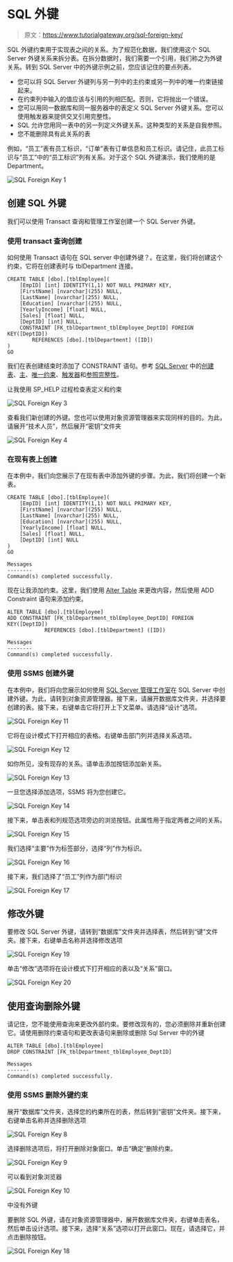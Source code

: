 # SQL 外键

> 原文：<https://www.tutorialgateway.org/sql-foreign-key/>

SQL 外键约束用于实现表之间的关系。为了规范化数据，我们使用这个 SQL Server 外键关系来拆分表。在拆分数据时，我们需要一个引用，我们称之为外键关系。转到 SQL Server 中的外键示例之前，您应该记住的要点列表。

*   您可以将 SQL Server 外键列与另一列中的主约束或另一列中的唯一约束链接起来。
*   在约束列中输入的值应该与引用的列相匹配。否则，它将抛出一个错误。
*   您可以用同一数据库和同一服务器中的表定义 SQL Server 外键关系。您可以使用触发器来提供交叉引用完整性。
*   SQL 允许您用同一表中的另一列定义外键关系。这种类型的关系是自我参照。
*   您不能删除具有此关系的表

例如，“员工”表有员工标识，“订单”表有订单信息和员工标识。请记住，此员工标识与“员工”中的“员工标识”列有关系。对于这个 SQL 外键演示，我们使用的是 Department。

![SQL Foreign Key 1](img/08c520849fa63a310e72eb81e16b350e.png)

## 创建 SQL 外键

我们可以使用 Transact 查询和管理工作室创建一个 SQL Server 外键。

### 使用 transact 查询创建

如何使用 Transact 语句在 SQL server 中创建外键？。在这里，我们将创建这个约束，它将在创建表时与 tblDepartment 连接。

```
CREATE TABLE [dbo].[tblEmployee](
	[EmpID] [int] IDENTITY(1,1) NOT NULL PRIMARY KEY,
	[FirstName] [nvarchar](255) NULL,
	[LastName] [nvarchar](255) NULL,
	[Education] [nvarchar](255) NULL,
	[YearlyIncome] [float] NULL,
	[Sales] [float] NULL,
	[DeptID] [int] NULL,
	CONSTRAINT [FK_tblDepartment_tblEmployee_DeptID] FOREIGN KEY([DeptID])
		REFERENCES [dbo].[tblDepartment] ([ID])
) 
GO
```

我们在表创建结束时添加了 CONSTRAINT 语句。参考 [SQL Server](https://www.tutorialgateway.org/sql/) 中的[创建表](https://www.tutorialgateway.org/sql-create-table/)、[主](https://www.tutorialgateway.org/sql-primary-key/)、[唯一约束](https://www.tutorialgateway.org/sql-unique-constraint/)、[触发器](https://www.tutorialgateway.org/triggers-in-sql-server/)和[参照完整性](https://www.tutorialgateway.org/referential-integrity-in-sql-server/)。

让我使用 SP_HELP 过程检查表定义和约束

![SQL Foreign Key 3](img/75d6f9047e980df6e0b0af53f3362c22.png)

查看我们新创建的外键。您也可以使用对象资源管理器来实现同样的目的。为此，请展开“技术人员”，然后展开“密钥”文件夹

![SQL Foreign Key 4](img/a2e9bffc960f200512cd075ef1102f98.png)

### 在现有表上创建

在本例中，我们向您展示了在现有表中添加外键的步骤。为此，我们将创建一个新表。

```
CREATE TABLE [dbo].[tblEmployee](
	[EmpID] [int] IDENTITY(1,1) NOT NULL PRIMARY KEY,
	[FirstName] [nvarchar](255) NULL,
	[LastName] [nvarchar](255) NULL,
	[Education] [nvarchar](255) NULL,
	[YearlyIncome] [float] NULL,
	[Sales] [float] NULL,
	[DeptID] [int] NULL
) 
GO
```

```
Messages
--------
Command(s) completed successfully.
```

现在让我添加约束。这里，我们使用 [Alter Table](https://www.tutorialgateway.org/sql-alter-table/) 来更改内容，然后使用 ADD Constraint 语句来添加约束。

```
ALTER TABLE [dbo].[tblEmployee]  
ADD CONSTRAINT [FK_tblDepartment_tblEmployee_DeptID] FOREIGN KEY([DeptID])
			REFERENCES [dbo].[tblDepartment] ([ID])
```

```
Messages
--------
Command(s) completed successfully.
```

### 使用 SSMS 创建外键

在本例中，我们将向您展示如何使用 [SQL Server 管理工作室](https://www.tutorialgateway.org/sql-server-management-studio/)在 SQL Server 中创建外键。为此，请转到对象资源管理器。接下来，请展开数据库文件夹，并选择要创建的表。接下来，右键单击它将打开上下文菜单。请选择“设计”选项。

![SQL Foreign Key 11](img/d75998a43acc09a653c218e313b723b8.png)

它将在设计模式下打开相应的表格。右键单击部门列并选择关系选项。

![SQL Foreign Key 12](img/8018cd7e2f154531a7ab4742b37ef779.png)

如你所见，没有现存的关系。请单击添加按钮添加新关系。

![SQL Foreign Key 13](img/fbecffe67430018f06135d7306968c4d.png)

一旦您选择添加选项，SSMS 将为您创建它。

![SQL Foreign Key 14](img/ac6dc123734bbf3e7300dd54bb957dd4.png)

接下来，单击表和列规范选项旁边的浏览按钮。此属性用于指定两者之间的关系。

![SQL Foreign Key 15](img/a8a63b03bf1ceb0503b3f363881353b5.png)

我们选择“主要”作为标签部分，选择“列”作为标识。

![SQL Foreign Key 16](img/606c5702613de1e0d55b1d7dbe1b4fc4.png)

接下来，我们选择了“员工”列作为部门标识

![SQL Foreign Key 17](img/b4bc72f81e68e67f1be62997433845e3.png)

## 修改外键

要修改 SQL Server 外键，请转到“数据库”文件夹并选择表，然后转到“键”文件夹。接下来，右键单击名称并选择修改选项

![SQL Foreign Key 19](img/85b1615efb40dc0e9e6e2d7053907dea.png)

单击“修改”选项将在设计模式下打开相应的表以及“关系”窗口。

![SQL Foreign Key 20](img/119948e64bd3c84a6b00071865f61a98.png)

## 使用查询删除外键

请记住，您不能使用查询来更改外部约束。要修改现有的，您必须删除并重新创建它。请使用删除约束语句和更改表语句来删除或删除 Sql Server 中的外键

```
ALTER TABLE [dbo].[tblEmployee]  
DROP CONSTRAINT [FK_tblDepartment_tblEmployee_DeptID]
```

```
Messages
-------
Command(s) completed successfully.
```

### 使用 SSMS 删除外键约束

展开“数据库”文件夹，选择您的<font color="#000000">约束</font>所在的表，然后转到“密钥”文件夹。接下来，右键单击名称并选择删除选项

![SQL Foreign Key 8](img/bc5a7e0f0ae36b14885446705416d09c.png)

选择删除选项后，将打开删除对象窗口。单击“确定”删除约束。

![SQL Foreign Key 9](img/c04b1fb465dd630b1305bc227d9e173b.png)

可以看到对象浏览器

![SQL Foreign Key 10](img/f51021fcb0cd3c3b5ba75c5842db1af9.png)

中没有外键

要删除 SQL 外键，请在对象资源管理器中，展开数据库文件夹，右键单击表名，然后单击设计选项。接下来，选择“关系”选项以打开此窗口。现在，请选择它，并点击删除按钮。

![SQL Foreign Key 18](img/f3ce4e3e92dbe5cc75d73850f9dde522.png)